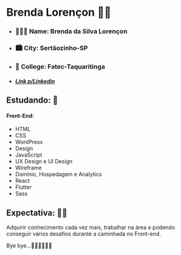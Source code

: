 # Brenda Lorençon 👩‍💻

- ### 👩🏻‍🦰 Name: Brenda da Silva Lorençon
- ### 🏙️ City: Sertãozinho-SP
- ### 🏫 College: Fatec-Taquaritinga

- ##### [Link p/Linkedin ](https://www.linkedin.com/in/brendalorencon/)

## Estudando: 🧐

#### Front-End:
- HTML
- CSS
- WordPress
- Design
- JavaScript
- UX Design e UI Design
- Wireframe
- Domínio, Hospedagem e Analytics
- React
- Flutter
- Sass



## Expectativa: ✍🏼

Adquirir conhecimento cada vez mais, trabalhar na área e podendo conseguir vários desafios durante a caminhada no Front-end.

Bye bye...👋🏻👋🏻👋🏻
